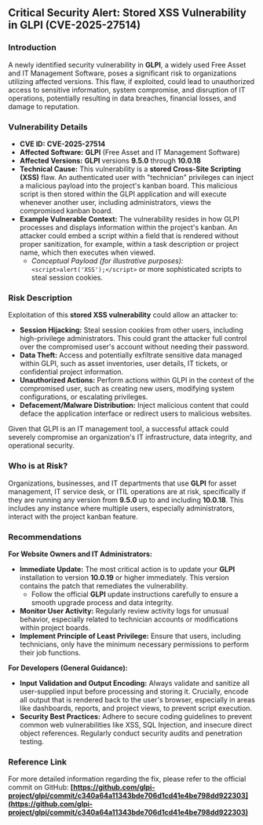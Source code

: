 ## Critical Security Alert: Stored XSS Vulnerability in GLPI (CVE-2025-27514)

### Introduction

A newly identified security vulnerability in **GLPI**, a widely used Free Asset and IT Management Software, poses a significant risk to organizations utilizing affected versions. This flaw, if exploited, could lead to unauthorized access to sensitive information, system compromise, and disruption of IT operations, potentially resulting in data breaches, financial losses, and damage to reputation.

### Vulnerability Details

*   **CVE ID:** **CVE-2025-27514**
*   **Affected Software:** **GLPI** (Free Asset and IT Management Software)
*   **Affected Versions:** **GLPI** versions **9.5.0** through **10.0.18**
*   **Technical Cause:** This vulnerability is a **stored Cross-Site Scripting (XSS)** flaw. An authenticated user with "technician" privileges can inject a malicious payload into the project's kanban board. This malicious script is then stored within the GLPI application and will execute whenever another user, including administrators, views the compromised kanban board.
*   **Example Vulnerable Context:** The vulnerability resides in how GLPI processes and displays information within the project's kanban. An attacker could embed a script within a field that is rendered without proper sanitization, for example, within a task description or project name, which then executes when viewed.
    *   *Conceptual Payload (for illustrative purposes):* `<script>alert('XSS');</script>` or more sophisticated scripts to steal session cookies.

### Risk Description

Exploitation of this **stored XSS vulnerability** could allow an attacker to:

*   **Session Hijacking:** Steal session cookies from other users, including high-privilege administrators. This could grant the attacker full control over the compromised user's account without needing their password.
*   **Data Theft:** Access and potentially exfiltrate sensitive data managed within GLPI, such as asset inventories, user details, IT tickets, or confidential project information.
*   **Unauthorized Actions:** Perform actions within GLPI in the context of the compromised user, such as creating new users, modifying system configurations, or escalating privileges.
*   **Defacement/Malware Distribution:** Inject malicious content that could deface the application interface or redirect users to malicious websites.

Given that GLPI is an IT management tool, a successful attack could severely compromise an organization's IT infrastructure, data integrity, and operational security.

### Who is at Risk?

Organizations, businesses, and IT departments that use **GLPI** for asset management, IT service desk, or ITIL operations are at risk, specifically if they are running any version from **9.5.0** up to and including **10.0.18**. This includes any instance where multiple users, especially administrators, interact with the project kanban feature.

### Recommendations

**For Website Owners and IT Administrators:**

*   **Immediate Update:** The most critical action is to update your **GLPI** installation to version **10.0.19** or higher immediately. This version contains the patch that remediates the vulnerability.
    *   Follow the official **GLPI** update instructions carefully to ensure a smooth upgrade process and data integrity.
*   **Monitor User Activity:** Regularly review activity logs for unusual behavior, especially related to technician accounts or modifications within project boards.
*   **Implement Principle of Least Privilege:** Ensure that users, including technicians, only have the minimum necessary permissions to perform their job functions.

**For Developers (General Guidance):**

*   **Input Validation and Output Encoding:** Always validate and sanitize all user-supplied input before processing and storing it. Crucially, encode all output that is rendered back to the user's browser, especially in areas like dashboards, reports, and project views, to prevent script execution.
*   **Security Best Practices:** Adhere to secure coding guidelines to prevent common web vulnerabilities like XSS, SQL Injection, and insecure direct object references. Regularly conduct security audits and penetration testing.

### Reference Link

For more detailed information regarding the fix, please refer to the official commit on GitHub:
**[https://github.com/glpi-project/glpi/commit/c340a64a11343bde706d1cd41e4be798dd922303](https://github.com/glpi-project/glpi/commit/c340a64a11343bde706d1cd41e4be798dd922303)**